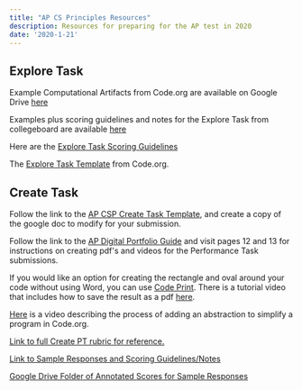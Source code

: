 ```yaml
---
title: "AP CS Principles Resources"
description: Resources for preparing for the AP test in 2020
date: '2020-1-21'
---
```


## Explore Task

Example Computational Artifacts from Code.org are available on Google Drive [here](https://drive.google.com/open?id=122PCYbCE1OFn2o7qFnqDGGbvkdwoNws0)

Examples plus scoring guidelines and notes for the Explore Task from collegeboard are available [here](https://apstudents.collegeboard.org/courses/ap-computer-science-principles/free-response-questions-by-year)

Here are the [Explore Task Scoring Guidelines](https://apcentral.collegeboard.org/pdf/ap-csp-explore-performance-task-scoring-guidelines-2019.pdf)

The [Explore Task Template](https://docs.google.com/document/d/1VQ8jGuAT7PEuHZ9hBS1E6XkdbexpAtjxgDi_bK2_1IQ/edit?usp=sharing) from Code.org.

## Create Task

Follow the link to the [AP CSP Create Task Template](https://docs.google.com/document/d/1olBPv7hDjtKNsTuTXCfGR9-MiUq7E4Rw6u8gzCbKq0w/edit), and create a copy of the google doc to modify for your submission. 

Follow the link to the [AP Digital Portfolio Guide](https://secure-media.collegeboard.org/digitalServices/pdf/ap/computer-science-principles-digital-portfolio-student-guide.pdf) and visit pages 12 and 13 for instructions on creating pdf's and videos for the Performance Task submissions. 

If you would like an option for creating the rectangle and oval around your code without using Word, you can use [Code Print](https://bakerfranke.github.io/codePrint/). There is a tutorial video that includes how to save the result as a pdf [here](https://www.youtube.com/watch?v=F9D-muoNfw8).

[Here](https://www.youtube.com/watch?v=pGnDInYzpes) is a video describing the process of adding an abstraction to simplify a program in Code.org.

[Link to full Create PT rubric for reference.](https://docs.google.com/document/d/1XZfvv8kD7HLcMWd8-xp7jFM1l5lioFcTuvzBQs-DPEA/edit?usp=sharing)

[Link to Sample Responses and Scoring Guidelines/Notes](https://apstudents.collegeboard.org/courses/ap-computer-science-principles/free-response-questions-by-year)

[Google Drive Folder of Annotated Scores for Sample Responses](https://drive.google.com/drive/folders/1wTZO2Q0gMznQUnYLA9821cxdAypZs0cS?usp=sharing)
